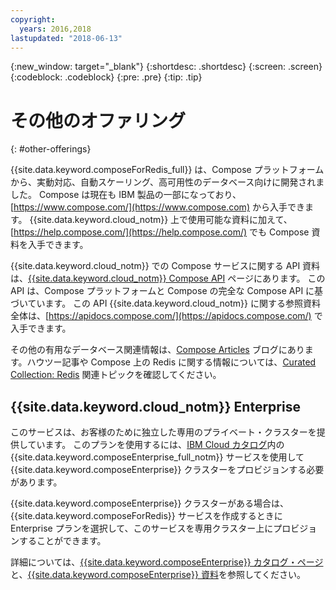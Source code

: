 ```yaml
---
copyright:
  years: 2016,2018
lastupdated: "2018-06-13"
---
```


{:new_window: target="_blank"}
{:shortdesc: .shortdesc}
{:screen: .screen}
{:codeblock: .codeblock}
{:pre: .pre}
{:tip: .tip}

# その他のオファリング
{: #other-offerings}

{{site.data.keyword.composeForRedis_full}} は、Compose プラットフォームから、実動対応、自動スケーリング、高可用性のデータベース向けに開発されました。 Compose は現在も IBM 製品の一部になっており、[https://www.compose.com/](https://www.compose.com) から入手できます。 {{site.data.keyword.cloud_notm}} 上で使用可能な資料に加えて、[https://help.compose.com/](https://help.compose.com/) でも Compose 資料を入手できます。

{{site.data.keyword.cloud_notm}} での Compose サービスに関する API 資料は、[{{site.data.keyword.cloud_notm}} Compose API](https://www.compose.com/articles/the-ibm-cloud-compose-api/) ページにあります。 この API は、Compose プラットフォームと Compose の完全な Compose API に基づいています。 この API {{site.data.keyword.cloud_notm}} に関する参照資料全体は、[https://apidocs.compose.com/](https://apidocs.compose.com/) で入手できます。

その他の有用なデータベース関連情報は、[Compose Articles](https://www.compose.com/articles/) ブログにあります。ハウツー記事や Compose 上の Redis に関する情報については、[Curated Collection: Redis](https://www.compose.com/articles/curated-collection-redis/) 関連トピックを確認してください。

## {{site.data.keyword.cloud_notm}} Enterprise

このサービスは、お客様のために独立した専用のプライベート・クラスターを提供しています。 このプランを使用するには、[IBM Cloud カタログ](https://console.{DomainName}.net/catalog/)内の {{site.data.keyword.composeEnterprise_full_notm}} サービスを使用して {{site.data.keyword.composeEnterprise}} クラスターをプロビジョンする必要があります。

{{site.data.keyword.composeEnterprise}} クラスターがある場合は、{{site.data.keyword.composeForRedis}} サービスを作成するときに Enterprise プランを選択して、このサービスを専用クラスター上にプロビジョンすることができます。 

詳細については、[{{site.data.keyword.composeEnterprise}} カタログ・ページ](https://console.{DomainName}/catalog/services/compose-enterprise)と、[{{site.data.keyword.composeEnterprise}} 資料](https://console.{DomainName}}/docs/services/ComposeEnterprise/index.html#about-compose-enterprise)を参照してください。

